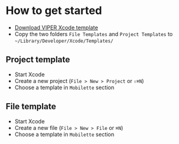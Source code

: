 # How to get started

- [Download VIPER Xcode template](https://github.com/Mobilette/XcodeTemplates/archive/master.zip)
- Copy the two folders `File Templates` and `Project Templates` to `~/Library/Developer/Xcode/Templates/`

## Project template

- Start Xcode
- Create a new project (`File > New > Project` or `⇧⌘N`)
- Choose a template in `Mobilette` section

## File template

- Start Xcode
- Create a new file (`File > New > File` or `⌘N`)
- Choose a template in `Mobilette` section